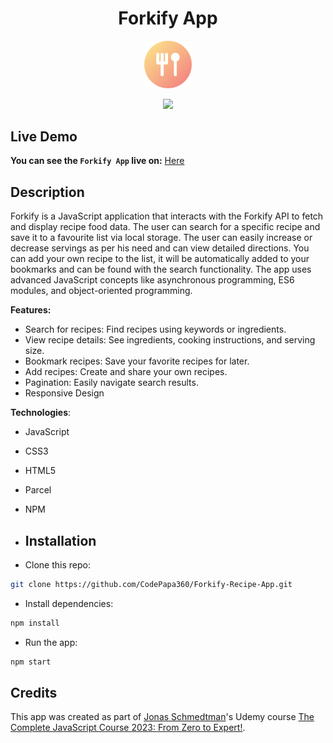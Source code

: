 <h1 align="center">Forkify App</h1>
<p align="center">
    <img src="./src/img/favicon.png" alt="Logo" width="15%" height="auto">
 </p>

<p align="center">
  <img src="https://user-images.githubusercontent.com/112414082/210066803-89a9c1c5-d318-4f81-8508-520f39545e84.png" style="height: 600px; margin: 0 auto"/>
</p>

 ## Live Demo
**You can see the `Forkify App` live on:** [Here](forkify-natik.netlify.app)

## Description
Forkify is a JavaScript application that interacts with the Forkify API to fetch and display recipe food data. 
The user can search for a specific recipe and save it to a favourite list via local storage. 
The user can easily increase or decrease servings as per his need and can view detailed directions. 
You can add your own recipe to the list, it will be automatically added to your bookmarks and can be found with the search functionality.
The app uses advanced JavaScript concepts like asynchronous programming, ES6 modules, and object-oriented programming.

**Features:**
- Search for recipes: Find recipes using keywords or ingredients.
- View recipe details: See ingredients, cooking instructions, and serving size.
- Bookmark recipes: Save your favorite recipes for later.
- Add recipes: Create and share your own recipes.
- Pagination: Easily navigate search results.
- Responsive Design

**Technologies**:
- JavaScript
- CSS3
- HTML5
- Parcel
- NPM

- ## Installation

- Clone this repo:

```sh
git clone https://github.com/CodePapa360/Forkify-Recipe-App.git
```

- Install dependencies:

```sh
npm install
```

- Run the app:

```sh
npm start
```

## Credits

This app was created as part of [Jonas Schmedtman](https://twitter.com/jonasschmedtman)'s Udemy course [The Complete JavaScript Course 2023: From Zero to Expert!](https://www.udemy.com/course/the-complete-javascript-course/).
